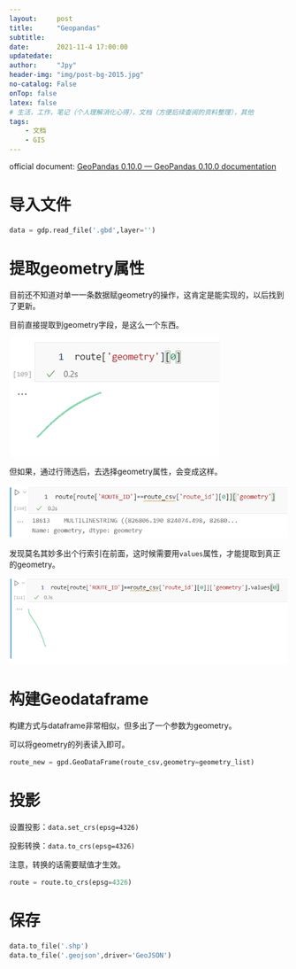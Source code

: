 ```yaml
---
layout:     post
title:      "Geopandas"
subtitle:   
date:       2021-11-4 17:00:00
updatedate:
author:     "Jpy"
header-img: "img/post-bg-2015.jpg"
no-catalog: False
onTop: false
latex: false
# 生活，工作，笔记（个人理解消化心得），文档（方便后续查阅的资料整理），其他
tags:
    - 文档
    - GIS
---
```


official document: [GeoPandas 0.10.0 — GeoPandas 0.10.0 documentation](https://geopandas.org/index.html)

# 导入文件

```python
data = gdp.read_file('.gbd',layer='')
```

# 提取geometry属性

目前还不知道对单一一条数据赋geometry的操作，这肯定是能实现的，以后找到了更新。

目前直接提取到geometry字段，是这么一个东西。

![image-20211104170648803](https://raw.githubusercontent.com/Jia-py/blog_picture/master/img/image-20211104170648803.png)

但如果，通过行筛选后，去选择geometry属性，会变成这样。

![image-20211104170727675](https://raw.githubusercontent.com/Jia-py/blog_picture/master/img/image-20211104170727675.png)

发现莫名其妙多出个行索引在前面，这时候需要用`values`属性，才能提取到真正的geometry。

![image-20211104170819770](https://raw.githubusercontent.com/Jia-py/blog_picture/master/img/image-20211104170819770.png)

# 构建Geodataframe

构建方式与dataframe非常相似，但多出了一个参数为geometry。

可以将geometry的列表读入即可。

```python
route_new = gpd.GeoDataFrame(route_csv,geometry=geometry_list)
```

# 投影

设置投影：`data.set_crs(epsg=4326)`

投影转换：`data.to_crs(epsg=4326)`

注意，转换的话需要赋值才生效。

```python
route = route.to_crs(epsg=4326)
```



# 保存

```python
data.to_file('.shp')
data.to_file('.geojson',driver='GeoJSON')
```

